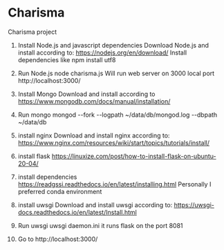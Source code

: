 # Charisma
Charisma project

1. Install Node.js and javascript dependencies
  Download Node.js and install according to: https://nodejs.org/en/download/
  Install dependencies like
  npm install utf8
  
2. Run Node.js
  node charisma.js
  Will run web server on 3000 local port http://localhost:3000/
  
3. Install Mongo
  Download and install according to https://www.mongodb.com/docs/manual/installation/
  
4. Run mongo
  mongod --fork --logpath ~/data/db/mongod.log --dbpath ~/data/db
  
5. install nginx
  Download and install nginx according to: https://www.nginx.com/resources/wiki/start/topics/tutorials/install/
  
6. install flask
  https://linuxize.com/post/how-to-install-flask-on-ubuntu-20-04/
  
7. install dependencies 
  https://readgssi.readthedocs.io/en/latest/installing.html
  Personally I preferred conda environment
  
8. install uwsgi
  Download and install uwsgi according to: https://uwsgi-docs.readthedocs.io/en/latest/Install.html
  
9. Run uwsgi
  uwsgi daemon.ini
  it runs flask on the port 8081
  
10. Go to http://localhost:3000/
